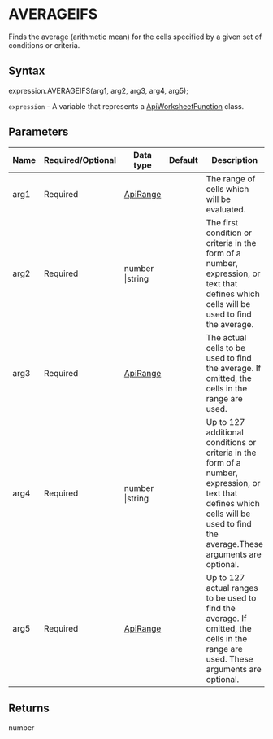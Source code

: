 # AVERAGEIFS

Finds the average (arithmetic mean) for the cells specified by a given set of conditions or criteria.

## Syntax

expression.AVERAGEIFS(arg1, arg2, arg3, arg4, arg5);

`expression` - A variable that represents a [ApiWorksheetFunction](../ApiWorksheetFunction.md) class.

## Parameters

| **Name** | **Required/Optional** | **Data type** | **Default** | **Description** |
| ------------- | ------------- | ------------- | ------------- | ------------- |
| arg1 | Required | [ApiRange](../../ApiRange/ApiRange.md) |  | The range of cells which will be evaluated. |
| arg2 | Required | number &#124;string |  | The first condition or criteria in the form of a number, expression, or text that defines which cells will be used to find the average. |
| arg3 | Required | [ApiRange](../../ApiRange/ApiRange.md) |  | The actual cells to be used to find the average. If omitted, the cells in the range are used. |
| arg4 | Required | number &#124;string |  | Up to 127 additional conditions or criteria in the form of a number, expression, or text that defines which cells will be used to find the average.These arguments are optional. |
| arg5 | Required | [ApiRange](../../ApiRange/ApiRange.md) |  | Up to 127 actual ranges to be used to find the average. If omitted, the cells in the range are used. These arguments are optional. |

## Returns

number